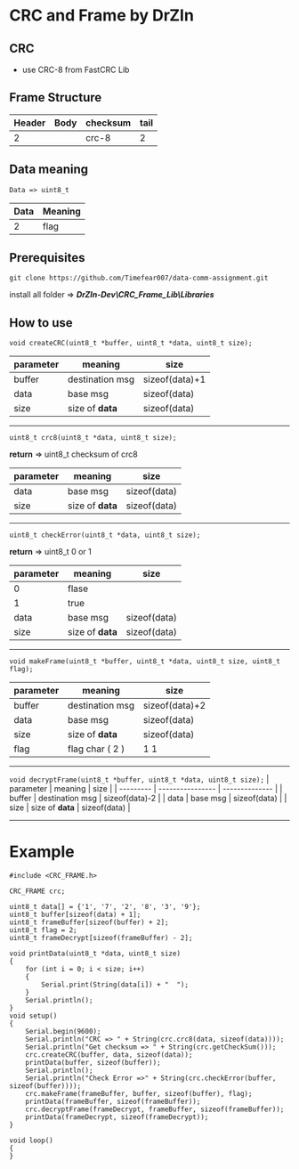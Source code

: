 # CRC and Frame by DrZIn

## CRC

* use CRC-8 from FastCRC Lib

## Frame Structure

| Header | Body | checksum | tail |
| ------ | ---- | -------- | ---- |
| 2      |      | crc-8    | 2    |

## Data meaning

```Data => uint8_t```

| Data | Meaning |
| ---- | ------- |
| 2    | flag    |

## Prerequisites

```git clone https://github.com/Timefear007/data-comm-assignment.git```

install all folder => ***DrZIn-Dev\CRC_Frame_Lib\Libraries***

## How to use

```void createCRC(uint8_t *buffer, uint8_t *data, uint8_t size);```

| parameter | meaning          | size           |
| --------- | ---------------- | -------------- |
| buffer    | destination msg  | sizeof(data)+1 |
| data      | base msg         | sizeof(data)   |
| size      | size of **data** | sizeof(data)   |

--------------------------------
```uint8_t crc8(uint8_t *data, uint8_t size);```

**return** => uint8_t checksum of crc8

| parameter | meaning          | size         |
| --------- | ---------------- | ------------ |
| data      | base msg         | sizeof(data) |
| size      | size of **data** | sizeof(data) |

--------------------------------
```uint8_t checkError(uint8_t *data, uint8_t size);```

**return** => uint8_t 0 or 1

| parameter | meaning          | size         |
| --------- | ---------------- | ------------ |
| 0         | flase            |              |
| 1         | true             |              |
| data      | base msg         | sizeof(data) |
| size      | size of **data** | sizeof(data) |

--------------------------------
```void makeFrame(uint8_t *buffer, uint8_t *data, uint8_t size, uint8_t flag);```

| parameter | meaning          | size           |
| --------- | ---------------- | -------------- |
| buffer    | destination msg  | sizeof(data)+2 |
| data      | base msg         | sizeof(data)   |
| size      | size of **data** | sizeof(data)   |
| flag      | flag char ( 2 )  | 1     1        |

--------------------------------
```void decryptFrame(uint8_t *buffer, uint8_t *data, uint8_t size);```
| parameter | meaning          | size           |
| --------- | ---------------- | -------------- |
| buffer    | destination msg  | sizeof(data)-2 |
| data      | base msg         | sizeof(data)   |
| size      | size of **data** | sizeof(data)   |

--------------------------------

# Example

```
#include <CRC_FRAME.h>

CRC_FRAME crc;

uint8_t data[] = {'1', '7', '2', '8', '3', '9'};
uint8_t buffer[sizeof(data) + 1];
uint8_t frameBuffer[sizeof(buffer) + 2];
uint8_t flag = 2;
uint8_t frameDecrypt[sizeof(frameBuffer) - 2];

void printData(uint8_t *data, uint8_t size)
{
    for (int i = 0; i < size; i++)
    {
        Serial.print(String(data[i]) + "  ");
    }
    Serial.println();
}
void setup()
{
    Serial.begin(9600);
    Serial.println("CRC => " + String(crc.crc8(data, sizeof(data))));
    Serial.println("Get checksum => " + String(crc.getCheckSum()));
    crc.createCRC(buffer, data, sizeof(data));
    printData(buffer, sizeof(buffer));
    Serial.println();
    Serial.println("Check Error =>" + String(crc.checkError(buffer, sizeof(buffer))));
    crc.makeFrame(frameBuffer, buffer, sizeof(buffer), flag);
    printData(frameBuffer, sizeof(frameBuffer));
    crc.decryptFrame(frameDecrypt, frameBuffer, sizeof(frameBuffer));
    printData(frameDecrypt, sizeof(frameDecrypt));
}

void loop()
{
}
```